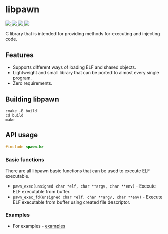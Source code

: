 # libpawn

<p>
    <a href="https://entysec.netlify.app">
        <img src="https://img.shields.io/badge/developer-EntySec-blue.svg">
    </a>
    <a href="https://github.com/EntySec/libpawn">
        <img src="https://img.shields.io/badge/language-C-grey.svg">
    </a>
    <a href="https://github.com/EntySec/libpawn/forks">
        <img src="https://img.shields.io/github/forks/EntySec/libpawn?color=green">
    </a>
    <a href="https://github.com/EntySec/libpawn/stargazers">
        <img src="https://img.shields.io/github/stars/EntySec/libpawn?color=yellow">
    </a>
</p>

C library that is intended for providing methods for executing and injecting code.

## Features

* Supports different ways of loading ELF and shared objects.
* Lightweight and small library that can be ported to almost every single program.
* Zero requirements.

## Building libpawn

```shell
cmake -B build
cd build
make
```

## API usage

```c
#include <pawn.h>
```

### Basic functions

There are all libpawn basic functions that can be used to execute ELF executable.

* `pawn_exec(unsigned char *elf, char **argv, char **env)` - Execute ELF executable from buffer.
* `pawn_exec_fd(unsigned char *elf, char **argv, char **env)` - Execute ELF executable from buffer using created file descriptor.

### Examples

* For examples - [examples](https://github.com/EntySec/libpawn/tree/main/examples)
